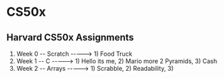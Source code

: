 # CS50x
Harvard  CS50x  Assignments
---

1. Week 0 -- Scratch ----->  1) Food Truck
2. Week 1 -- C       ----->  1) Hello its me, 2) Mario more 2 Pyramids, 3) Cash
3. Week 2 -- Arrays  ----->  1) Scrabble, 2) Readability, 3)
